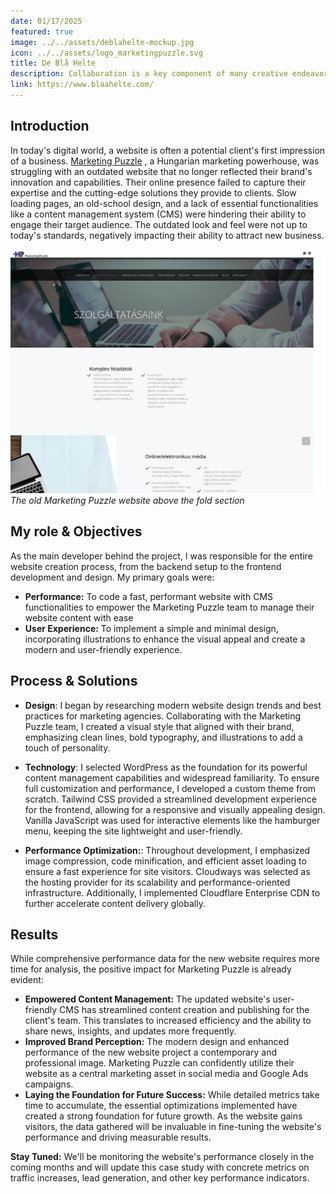```yaml
---
date: 01/17/2025
featured: true
image: ../../assets/deblahelte-mockup.jpg
icon: ../../assets/logo_marketingpuzzle.svg
title: De Blå Helte
description: Collaboration is a key component of many creative endeavors, and music production is no exception.
link: https://www.blaahelte.com/
---
```


## Introduction

In today's digital world, a website is often a potential client's first impression of a business. <a href="https://marketingpuzzle.hu/" target="_blank">Marketing Puzzle</a>
, a
Hungarian marketing powerhouse, was struggling with an outdated website that no longer reflected their brand's
innovation and capabilities. Their online presence failed to capture their expertise and the cutting-edge solutions they
provide to clients. Slow loading pages, an old-school design, and a lack of essential functionalities like a content
management system (CMS) were hindering their ability to engage their target audience. The outdated look and feel were
not up to today's standards, negatively impacting their ability to attract new business.

![Mockup of the website home page](../../assets/mp_old_website_screenshot.jpg "Marketing Puzzle old website screenshot")
_The old Marketing Puzzle website above the fold section_

## My role & Objectives

As the main developer behind the project, I was responsible for the entire website creation process, from the backend
setup to the frontend development and design. My primary goals were:

- **Performance:** To code a fast, performant website with CMS functionalities to empower the Marketing Puzzle team to
  manage their website content with ease
- **User Experience:** To implement a simple and minimal design, incorporating illustrations to enhance the visual
  appeal
  and create a modern and user-friendly experience.

## Process & Solutions

- **Design**: I began by researching modern website design trends and best practices for marketing agencies.
  Collaborating with the Marketing Puzzle team, I created a visual style that aligned with their brand, emphasizing
  clean lines, bold typography, and illustrations to add a touch of personality.
- **Technology**: I selected WordPress as the foundation for its powerful content management capabilities and widespread
  familiarity. To ensure full customization and performance, I developed a custom theme from scratch. Tailwind CSS
  provided a streamlined development experience for the frontend, allowing for a responsive and visually appealing
  design. Vanilla JavaScript was used for interactive elements like the hamburger menu, keeping the site lightweight and
  user-friendly.

- **Performance Optimization:**: Throughout development, I emphasized image compression, code minification, and
  efficient asset loading to ensure a fast experience for site visitors. Cloudways was selected as the hosting provider
  for its scalability and performance-oriented infrastructure. Additionally, I implemented Cloudflare Enterprise CDN to
  further accelerate content delivery globally.

## Results

While comprehensive performance data for the new website requires more time for analysis, the positive impact for
Marketing Puzzle is already evident:

- **Empowered Content Management:** The updated website's user-friendly CMS has streamlined content creation and
  publishing for the client's team. This translates to increased efficiency and the ability to share news, insights, and
  updates more frequently.
- **Improved Brand Perception:** The modern design and enhanced performance of the new website project a contemporary
  and professional image. Marketing Puzzle can confidently utilize their website as a central marketing asset in social
  media and Google Ads campaigns.
- **Laying the Foundation for Future Success:** While detailed metrics take time to accumulate, the essential
  optimizations implemented have created a strong foundation for future growth. As the website gains visitors, the data
  gathered will be invaluable in fine-tuning the website's performance and driving measurable results.

**Stay Tuned:** We'll be monitoring the website's performance closely in the coming months and will update this case
study with concrete metrics on traffic increases, lead generation, and other key performance indicators.
